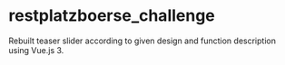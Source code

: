 # restplatzboerse_challenge
Rebuilt teaser slider according to given design and function description using Vue.js 3.
